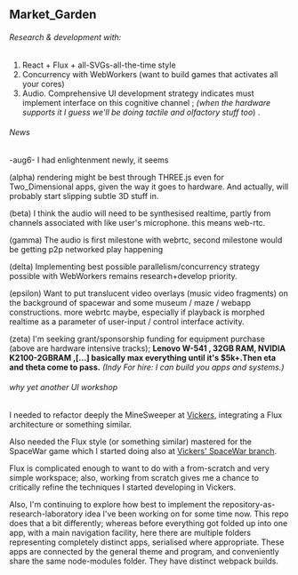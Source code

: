 ## Market_Garden

###### Research & development with:
1. React + Flux + all-SVGs-all-the-time style
2. Concurrency with WebWorkers (want to build games that activates all your cores)
3. Audio. Comprehensive UI development strategy indicates must implement interface on this cognitive channel ; _(when the hardware supports it I guess we'll be doing tactile and olfactory stuff too_) .





###### News

-aug6-  I had enlightenment newly, it seems 

(alpha) rendering might be best through THREE.js even for Two_Dimensional apps, given the way it goes to hardware.  And actually, will probably start slipping subtle 3D stuff in.

(beta) I think the audio will need to be synthesised realtime, partly from channels associated with like user's microphone.  this means web-rtc.

(gamma) The audio is first milestone with webrtc, second milestone would be getting p2p networked play happening

(delta) Implementing best possible parallelism/concurrency strategy possible with WebWorkers remains research+develop priority.

(epsilon) Want to put translucent video overlays (music video fragments) on the background of spacewar and some museum / maze / webapp constructions.  more webrtc maybe, especially if playback is morphed realtime as a parameter of user-input / control interface activity. 

(zeta) I'm seeking grant/sponsorship funding for equipment purchase (above are hardware intensive tracks); 
**Lenovo W-541 , 32GB RAM, NVIDIA K2100-2GBRAM ,[...] basically max everything until it's $5k+.Then eta and theta come to pass.**
_(Indy For hire: I can build you apps and systems.)_


###### why yet another UI workshop

I needed to refactor deeply the MineSweeper at [Vickers](https://github.com/Terebinth/Vickers), integrating a Flux architecture or something similar.

Also needed the Flux style (or something similar) mastered for the SpaceWar game which I started doing also at [Vickers' SpaceWar branch](https://github.com/Terebinth/Vickers/tree/spacewar).

Flux is complicated enough to want to do with a from-scratch and very simple workspace; also, working from scratch gives me a chance to critically refine the techniques I started developing in Vickers.

Also, I'm continuing to explore how best to implement the repository-as-research-laboratory idea I've been working on for some time now.  This repo does that a bit differently; whereas before everything got folded up into one app, with a main navigation facility, here there are multiple folders representing completely distinct apps, serialised where appropriate.  These apps are connected by the general theme and program, and conveniently share the same node-modules folder. They have distinct webpack builds.